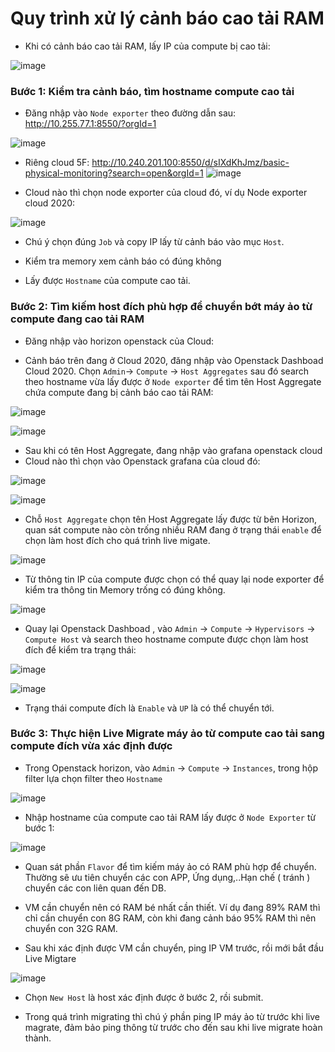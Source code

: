 # Quy trình xử lý cảnh báo cao tải RAM
* Khi có cảnh báo cao tải RAM, lấy IP của compute bị cao tải:

![image](/uploads/be12beb75302c7d8f2c81bcf406567f0/image.png)

### Bước 1: Kiểm tra cảnh báo, tìm hostname compute cao tải 

* Đăng nhập vào `Node exporter` theo đường dẫn sau: http://10.255.77.1:8550/?orgId=1

![image](/uploads/71b43e4048d9b269744513e50c776dee/image.png)

* Riêng cloud 5F: http://10.240.201.100:8550/d/sIXdKhJmz/basic-physical-monitoring?search=open&orgId=1
![image](/uploads/0899000e56f5958d23999dd3cb23022d/image.png)

* Cloud nào thì chọn node exporter của cloud đó, ví dụ Node exporter cloud 2020:

![image](/uploads/76a41047c837528105231286a763a5c9/image.png)

* Chú ý chọn đúng `Job` và copy IP lấy từ cảnh báo vào mục `Host`.

* Kiểm tra memory xem cảnh báo có đúng không
* Lấy được `Hostname` của compute cao tải.

### Bước 2: Tìm kiếm host đích phù hợp để chuyển bớt máy ảo từ compute đang cao tải RAM

* Đăng nhập vào horizon openstack của Cloud:

* Cảnh báo trên đang ở Cloud 2020, đăng nhập vào Openstack Dashboad Cloud 2020. Chọn `Admin`-> `Compute` -> `Host Aggregates` sau đó search theo hostname vừa lấy được ở `Node exporter` để tìm tên Host Aggregate chứa compute đang bị cảnh báo cao tải RAM:

![image](/uploads/ccb779c8dbfd2ed3c5aefeeeefc9e837/image.png)

![image](/uploads/b2c314975710cd3ec97eeb5ab8c91623/image.png)

* Sau khi có tên Host Aggregate, đang nhập vào grafana openstack cloud
* Cloud nào thì chọn vào Openstack grafana của cloud đó:

![image](/uploads/7ee9fd2fcdbc9ef0c48ca1e6dcc578e2/image.png)


![image](/uploads/1417a04f9ad544f6fd18cc83f71e1d61/image.png)

* Chỗ `Host Aggregate` chọn tên Host Aggregate lấy được từ bên Horizon, quan sát compute nào còn trống nhiều RAM đang ở trạng thái `enable` để chọn làm host đích cho quá trình live migate.

![image](/uploads/3239bf512c0d15ceebbd5a972994d759/image.png)

* Từ thông tin IP của compute được chọn có thể quay lại node exporter để kiểm tra thông tin Memory trống có đúng không.

![image](/uploads/4698fd82f86befc9883e8f80894623f4/image.png)

* Quay lại Openstack Dashboad , vào `Admin` -> `Compute` -> `Hypervisors` -> `Compute Host` và search theo hostname compute được chọn làm host đích để kiểm tra trạng thái:

![image](/uploads/4595b9c4cd7d5e555baf2f6d63e2e9a5/image.png)

![image](/uploads/582d062df28c772f087f7abdb21f020e/image.png)

* Trạng thái compute đích là `Enable` và `UP` là có thể chuyển tới.


### Bước 3: Thực hiện Live Migrate máy ảo từ compute cao tải sang compute đích vừa xác định được

* Trong Openstack horizon, vào `Admin` -> `Compute` -> `Instances`, trong hộp filter lựa chọn filter theo `Hostname`

![image](/uploads/69f696dd77d4cc55c66c8c160a43b5c8/image.png)

* Nhập hostname của compute cao tải RAM lấy được ở `Node Exporter` từ bước 1:

![image](/uploads/c67e113ae6200694e344d2bf58d55b30/image.png) 

* Quan sát phần `Flavor` để tìm kiếm máy ảo có RAM phù hợp để chuyển. Thường sẽ ưu tiên chuyển các con APP, Ứng dụng,..Hạn chế ( tránh ) chuyển các con liên quan đến DB.
* VM cần chuyển nên có RAM bé nhất cần thiết. Ví dụ đang 89% RAM thì chỉ cần chuyển con 8G RAM, còn khi đang cảnh báo 95% RAM thì nên chuyển con 32G RAM.

* Sau khi xác định được VM cần chuyển, ping IP VM trước, rồi mới bắt đầu Live Migtare 

![image](/uploads/3af0cacc5c5f25d23dd7572e3d3b7c7f/image.png)  

* Chọn `New Host` là host xác định được ở bước 2, rồi submit.

* Trong quá trình migrating thì chú ý phần ping IP máy ảo từ trước khi live magrate, đảm bảo ping thông từ trước cho đến sau khi live migrate hoàn thành. 

